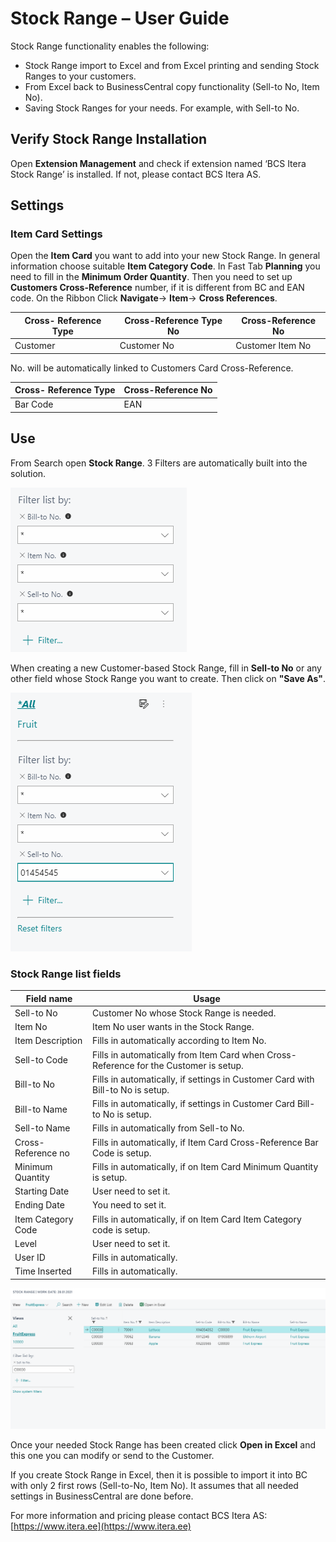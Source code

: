 # Stock Range – User Guide

Stock Range functionality enables the following:

* Stock Range import to Excel and from Excel printing and sending Stock Ranges to your customers.
* From Excel back to BusinessCentral copy functionality (Sell-to No, Item No).
* Saving Stock Ranges for your needs. For example, with Sell-to No. 

## Verify Stock Range Installation

Open **Extension Management** and check if extension named ‘BCS Itera Stock Range’ is installed. If not, please contact BCS Itera AS.  

## Settings

### Item Card Settings

Open the **Item Card** you want to add into your new Stock Range. 
In general information choose suitable **Item Category Code**. 
In Fast Tab **Planning** you need to fill in the **Minimum Order Quantity**.
Then you need to set up **Customers Cross-Reference** number, if it is different from BC and EAN code. 
On the Ribbon Click **Navigate**-> **Item**-> **Cross References**.

|**Cross- Reference Type**|**Cross-Reference Type No**|**Cross-Reference No**|
|-|-|-|
|Customer|Customer No|Customer Item No|

No. will be automatically linked to Customers Card Cross-Reference.

|**Cross- Reference Type**|**Cross-Reference No**|
|-|-|
|Bar Code|EAN|

## Use

From Search open **Stock Range**.
3 Filters are automatically built into the solution.

![StockRangeFilter](StockRangeFilter.png)

When creating a new Customer-based Stock Range, fill in **Sell-to No** or any other field whose Stock Range you want to create. Then click on **"Save As"**.

![StockRangeFilterCustomer](StockRangeFilterCustomer.png)

### Stock Range list fields

|**Field name**|**Usage**|
|-|-|
|Sell-to No|Customer No whose Stock Range is needed.|
|Item No|Item No user wants in the Stock Range.|
|Item Description|Fills in automatically according to Item No.|
|Sell-to Code|Fills in automatically from Item Card when Cross-Reference for the Customer is setup.|
|Bill-to No|Fills in automatically, if settings in Customer Card with Bill-to No is setup.|
|Bill-to Name|Fills in automatically, if settings in Customer Card Bill-to No is setup.|
|Sell-to Name|Fills in automatically from Sell-to No.|
|Cross-Reference no|Fills in automatically, if Item Card Cross-Reference Bar Code is setup.|
|Minimum Quantity|Fills in automatically, if on Item Card Minimum Quantity is setup.|
|Starting Date|User need to set it.|
|Ending Date|You need to set it.|
|Item Category Code|Fills in automatically, if on Item Card Item Category code is setup.|
|Level |User need to set it.|
|User ID|Fills in automatically.|
|Time Inserted|Fills in automatically.|

![StockRangeList](StockRangeList.png)

Once your needed Stock Range has been created click **Open in Excel** and this one you can modify or send to the Customer.

If you create Stock Range in Excel, then it is possible to import it into BC with only 2 first rows (Sell-to-No, Item No).  It assumes that all needed settings in BusinessCentral are done before. 

For more information and pricing please contact BCS Itera AS:
[https://www.itera.ee](https://www.itera.ee)
